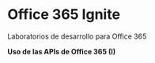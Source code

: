 ﻿# Office 365 Ignite
Laboratorios de desarrollo para Office 365

**Uso de las APIs de Office 365 (I)**
